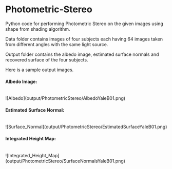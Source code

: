 # Photometric-Stereo

Python code for performing Photometric Stereo on the given images using shape from shading algorithm.

Data folder contains images of four subjects each having 64 images taken from different angles with the same light source.

Output folder contains the albedo image, estimated surface normals and recovered surface of the four subjects.

Here is a sample output images.

<!-- ![Input](data/photometricStereo/yaleB01/yaleB01_P00_Ambient.pgm) -->
<h4>Albedo Image:</h4><br>
![Albedo](output/PhotometricStereo/AlbedoYaleB01.png)

<h4>Estimated Surface Normal:</h4><br>
![Surface_Normal](output/PhotometricStereo/EstimatedSurfaceYaleB01.png)

<h4>Integrated Height Map:</h4><br>
![Integrated_Height_Map](output/PhotometricStereo/SurfaceNormalsYaleB01.png)